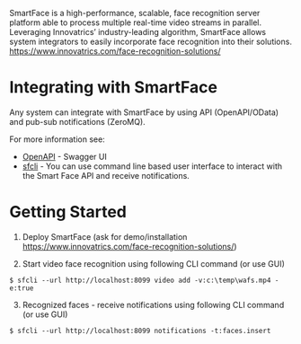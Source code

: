 SmartFace is a high-performance, scalable, face recognition server platform able to process multiple real-time video streams in parallel. Leveraging Innovatrics’ industry-leading algorithm, SmartFace allows system integrators to easily incorporate face recognition into their solutions. https://www.innovatrics.com/face-recognition-solutions/

# Integrating with SmartFace
Any system can integrate with SmartFace by using API (OpenAPI/OData) and pub-sub notifications (ZeroMQ).

For more information see:
* [OpenAPI](https://innovatrics.github.io/smartface/?url=https://raw.githubusercontent.com/innovatrics/smartface/tempV4/api/swagger.json) - Swagger UI
* [sfcli](sfcli) - You can use command line based user interface to interact with the Smart Face API and receive notifications.

# Getting Started
1. Deploy SmartFace (ask for demo/installation https://www.innovatrics.com/face-recognition-solutions/)

2. Start video face recognition using following CLI command (or use GUI)
```
$ sfcli --url http://localhost:8099 video add -v:c:\temp\wafs.mp4 -e:true
```

3. Recognized faces - receive notifications using following CLI command (or use GUI)
```
$ sfcli --url http://localhost:8099 notifications -t:faces.insert
```
